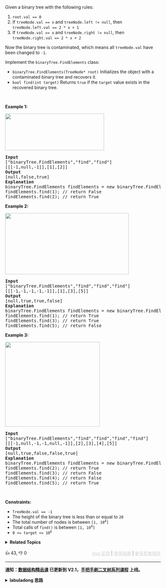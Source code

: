 <p>Given a binary tree with the following rules:</p>

<ol> 
 <li><code>root.val == 0</code></li> 
 <li>If <code>treeNode.val == x</code> and <code>treeNode.left != null</code>, then <code>treeNode.left.val == 2 * x + 1</code></li> 
 <li>If <code>treeNode.val == x</code> and <code>treeNode.right != null</code>, then <code>treeNode.right.val == 2 * x + 2</code></li> 
</ol>

<p>Now the binary tree is contaminated, which means all <code>treeNode.val</code> have been changed to <code>-1</code>.</p>

<p>Implement the <code>binaryTree.FindElements</code> class:</p>

<ul> 
 <li><code>binaryTree.FindElements(TreeNode* root)</code> Initializes the object with a contaminated binary tree and recovers it.</li> 
 <li><code>bool find(int target)</code> Returns <code>true</code> if the <code>target</code> value exists in the recovered binary tree.</li> 
</ul>

<p>&nbsp;</p> 
<p><strong class="example">Example 1:</strong></p> 
<img alt="" src="https://assets.leetcode.com/uploads/2019/11/06/untitled-diagram-4-1.jpg" style="width: 320px; height: 119px;" /> 
<pre>
<strong>Input</strong>
["binaryTree.FindElements","find","find"]
[[[-1,null,-1]],[1],[2]]
<strong>Output</strong>
[null,false,true]
<strong>Explanation</strong>
binaryTree.FindElements findElements = new binaryTree.FindElements([-1,null,-1]); 
findElements.find(1); // return False 
findElements.find(2); // return True </pre>

<p><strong class="example">Example 2:</strong></p> 
<img alt="" src="https://assets.leetcode.com/uploads/2019/11/06/untitled-diagram-4.jpg" style="width: 400px; height: 198px;" /> 
<pre>
<strong>Input</strong>
["binaryTree.FindElements","find","find","find"]
[[[-1,-1,-1,-1,-1]],[1],[3],[5]]
<strong>Output</strong>
[null,true,true,false]
<strong>Explanation</strong>
binaryTree.FindElements findElements = new binaryTree.FindElements([-1,-1,-1,-1,-1]);
findElements.find(1); // return True
findElements.find(3); // return True
findElements.find(5); // return False</pre>

<p><strong class="example">Example 3:</strong></p> 
<img alt="" src="https://assets.leetcode.com/uploads/2019/11/07/untitled-diagram-4-1-1.jpg" style="width: 306px; height: 274px;" /> 
<pre>
<strong>Input</strong>
["binaryTree.FindElements","find","find","find","find"]
[[[-1,null,-1,-1,null,-1]],[2],[3],[4],[5]]
<strong>Output</strong>
[null,true,false,false,true]
<strong>Explanation</strong>
binaryTree.FindElements findElements = new binaryTree.FindElements([-1,null,-1,-1,null,-1]);
findElements.find(2); // return True
findElements.find(3); // return False
findElements.find(4); // return False
findElements.find(5); // return True
</pre>

<p>&nbsp;</p> 
<p><strong>Constraints:</strong></p>

<ul> 
 <li><code>TreeNode.val == -1</code></li> 
 <li>The height of the binary tree is less than or equal to <code>20</code></li> 
 <li>The total number of nodes is between <code>[1, 10<sup>4</sup>]</code></li> 
 <li>Total calls of <code>find()</code> is between <code>[1, 10<sup>4</sup>]</code></li> 
 <li><code>0 &lt;= target &lt;= 10<sup>6</sup></code></li> 
</ul>

<details><summary><strong>Related Topics</strong></summary>树 | 深度优先搜索 | 广度优先搜索 | 设计 | 哈希表 | 二叉树</details><br>

<div>👍 43, 👎 0<span style='float: right;'><span style='color: gray;'><a href='https://github.com/labuladong/fucking-algorithm/discussions/939' target='_blank' style='color: lightgray;text-decoration: underline;'>bug 反馈</a> | <a href='https://labuladong.gitee.io/article/fname.html?fname=jb插件简介' target='_blank' style='color: lightgray;text-decoration: underline;'>使用指南</a> | <a href='https://labuladong.github.io/algo/images/others/%E5%85%A8%E5%AE%B6%E6%A1%B6.jpg' target='_blank' style='color: lightgray;text-decoration: underline;'>更多配套插件</a></span></span></div>

<div id="labuladong"><hr>

**通知：[数据结构精品课](https://aep.h5.xeknow.com/s/1XJHEO) 已更新到 V2.1，[手把手刷二叉树系列课程](https://aep.xet.tech/s/3YGcq3) 上线。**

<details><summary><strong>labuladong 思路</strong></summary>

<!-- vip -->
本题思路为《[手把手刷二叉树系列教程](https://aep.xet.tech/s/3YGcq3)》的专属内容，用 [手把手带你刷二叉树（纲领篇）](https://labuladong.gitee.io/article/fname.html?fname=二叉树总结) 中的两种思维模式秒杀所有二叉树的题目，并延伸到回溯算法和动态规划系列问题。如果你已经购买课程还无法查看，请点击 [这里](https://appktavsiei5995.pc.xiaoe-tech.com/detail/i_63956417e4b02685a425cc0d/1) 查看各个插件的解锁方法。如遇到问题，可以在 [bug 反馈页面](https://github.com/labuladong/fucking-algorithm/discussions/704) 反馈。</details>
</div>



